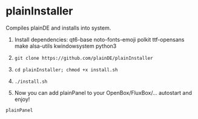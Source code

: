# plainInstaller

Compiles plainDE and installs into system.


1. Install dependencies: qt6-base noto-fonts-emoji polkit ttf-opensans make alsa-utils kwindowsystem python3

2. ```git clone https://github.com/plainDE/plainInstaller```

3. ```cd plainInstaller; chmod +x install.sh```

4.    ```./install.sh```

5.    Now you can add plainPanel to your OpenBox/FluxBox/... autostart and enjoy!

`plainPanel`

